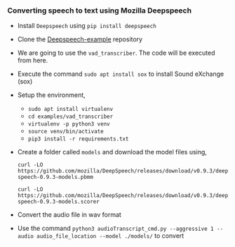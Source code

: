 ### Converting speech to text using Mozilla Deepspeech

- Install `Deepspeech` using `pip install deepspeech`
- Clone the [Deepspeech-example](https://github.com/mozilla/DeepSpeech-examples/tree/r0.9) repository
- We are going to use the `vad_transcriber`. The code will be executed from here.
- Execute the command `sudo apt install sox` to install Sound eXchange (sox)
- Setup the environment,
  - `sudo apt install virtualenv`
  - `cd examples/vad_transcriber`
  - `virtualenv -p python3 venv`
  - `source venv/bin/activate`
  - `pip3 install -r requirements.txt`
- Create a folder called `models` and download the model files using,

    `curl -LO https://github.com/mozilla/DeepSpeech/releases/download/v0.9.3/deepspeech-0.9.3-models.pbmm`
    
    `curl -LO https://github.com/mozilla/DeepSpeech/releases/download/v0.9.3/deepspeech-0.9.3-models.scorer`
- Convert the audio file in wav format
- Use the command `python3 audioTranscript_cmd.py --aggressive 1 --audio audio_file_location --model ./models/` to convert
